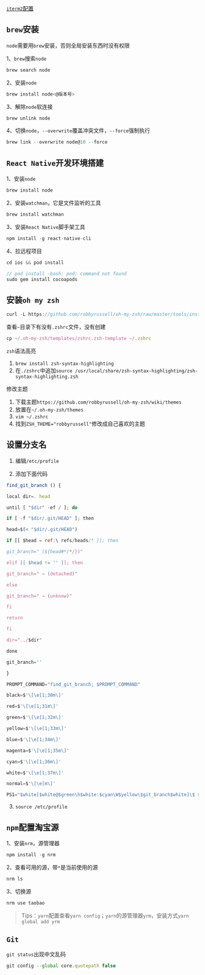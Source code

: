 
[`iterm2`配置](https://lhajh.github.io/mac/2018/04/25/Iterm2-usage-and-skills.html)

## `brew`安装

`node`需要用`brew`安装，否则全局安装东西时没有权限

1、`brew`搜索`node`
```js
brew search node
```

2、安装`node`
```js
brew install node<@版本号>
```

3、解除`node`软连接
```js
brew unlink node
```

4、切换`node`，`--overwrite`覆盖冲突文件，`--force`强制执行
```js
brew link --overwrite node@10 --force
```

## `React Native`开发环境搭建

1、安装`node`
```js
brew install node
```

2、安装`watchman`，它是文件监听的工具
```js
brew install watchman
```

3、安装`React Native`脚手架工具
```js
npm install -g react-native-cli
```

4、拉远程项目
```js
cd ios && pod install

// pod install -bash: pod: command not found
sudo gem install cocoapods
```

## 安装`oh my zsh`
```js
curl -L https://github.com/robbyrussell/oh-my-zsh/raw/master/tools/install.sh | sh
```

查看`~`目录下有没有`.zshrc`文件，没有创建
```js
cp ~/.oh-my-zsh/templates/zshrc.zsh-template ~/.zshrc
```

`zsh`语法高亮
1. `brew install zsh-syntax-highlighting`
2. 在`./zshrc`中追加`source /usr/local/share/zsh-syntax-highlighting/zsh-syntax-highlighting.zsh`

修改主题
1. 下载主题`https://github.com/robbyrussell/oh-my-zsh/wiki/themes`
2. 放置在`~/.oh-my-zsh/themes`
3. `vim ~/.zshrc`
4. 找到`ZSH_THEME="robbyrussell"`修改成自己喜欢的主题


## 设置分支名

1. 编辑`/etc/profile`

2. 添加下面代码
```js
find_git_branch () {

local dir=. head

until [ "$dir" -ef / ]; do

if [ -f "$dir/.git/HEAD" ]; then

head=$(< "$dir/.git/HEAD")

if [[ $head = ref:\ refs/heads/* ]]; then

git_branch=" (${head#*/*/})"

elif [[ $head != '' ]]; then

git_branch=" → (detached)"

else

git_branch=" → (unknow)"

fi

return

fi

dir="../$dir"

done

git_branch=''

}

PROMPT_COMMAND="find_git_branch; $PROMPT_COMMAND"

black=$'\[\e[1;30m\]'

red=$'\[\e[1;31m\]'

green=$'\[\e[1;32m\]'

yellow=$'\[\e[1;33m\]'

blue=$'\[\e[1;34m\]'

magenta=$'\[\e[1;35m\]'

cyan=$'\[\e[1;36m\]'

white=$'\[\e[1;37m\]'

normal=$'\[\e[m\]'

PS1="$white[$white@$green\h$white:$cyan\W$yellow\$git_branch$white]\$ $normal"
```
3. `source /etc/profile`

## `npm`配置淘宝源

1、安装`nrm`，源管理器
```js
npm install -g nrm
```

2、查看可用的源，带`*`是当前使用的源
```js
nrm ls
```

3、切换源
```js
nrm use taobao
```

> Tips：`yarn`配置查看`yarn config`；`yarn`的源管理器`yrm`，安装方式`yarn global add yrm`

## `Git`

`git status`出现中文乱码
```js
git config --global core.quotepath false
```